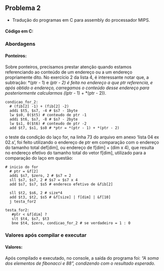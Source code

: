 ## Problema 2

* Tradução do programas em C para assembly do processador MIPS. 
#### Código em C:

### Abordagens

#### Ponteiros:
Sobre ponteiros, precisamos prestar atenção quando estamos referenciando ao conteúdo de um endereço ou a um endereço propriamente dito. No exercício 2 da lista 4, é interessante notar que, a subtração: *(ptr - 1) e *(ptr - 2) é feita no endereço a que ptr
referencia, e após obtido o endereço, carregamos o conteúdo desse endereço para posteriormente calcularmos (*(ptr - 1) + *(ptr - 2)).

```Assembly
condicao_for_2:
  # (fib[2] -1) + (fib[2] -2)
  addi $t5, $s7, -4 # $s7 - 1byte
  lw $s0, 0($t5) # conteudo de ptr -1
  addi $t6, $s7, -8 # $s7 - 2byte
  lw $s1, 0($t6) # conteudo de ptr -2
  add $t7, $s1, $s0 # *ptr = *(ptr - 1) + *(ptr - 2)
```
o teste da condição do laço for, na linha 73 do arquivo em anexo ‘lista 04 ex 02.s’, foi feito utilizando o endereço de ptr em comparação com o endereço do tamanho total def[dim], ou endereço de f[dim] + (dim x 4), que resulta no endereço efetivo do tamanho total do vetor f[dim], utilizado para a comparação do laço em questão:


```Assembly
# inicio do for
  # ptr = &f[2]
  addi $s7, $zero, 2 # $s7 = 2
  sll $s7, $s7, 2 # $s7 = $s7 x 4
  add $s7, $s7, $s5 # endereco efetivo de &fib[2]
  
  sll $t2, $s6, 2 # size*4
  add $t3, $t2, $s5 # &f[size] | f[dim] | &f[10]
  j testa_for2
  
testa_for2:
   #ptr < &f[dim] ?
   slt $t4, $s7, $t3
   bne $t4, $zero, condicao_for_2 # se verdadeiro = 1 : 0
```

### Valores após compilar e executar

#### Valores:  
Após compilado e executado, no console, a saída do programa foi:
*“A soma dos elementos de fibonacci e 88”, condizendo com o resultado esperado.*

